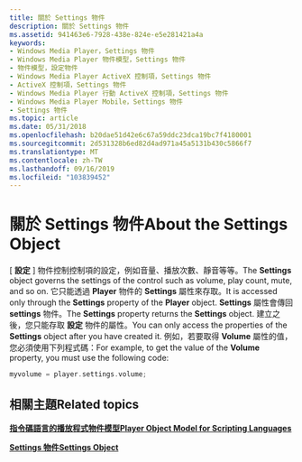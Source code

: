 ```yaml
---
title: 關於 Settings 物件
description: 關於 Settings 物件
ms.assetid: 941463e6-7928-438e-824e-e5e281421a4a
keywords:
- Windows Media Player，Settings 物件
- Windows Media Player 物件模型，Settings 物件
- 物件模型，設定物件
- Windows Media Player ActiveX 控制項，Settings 物件
- ActiveX 控制項，Settings 物件
- Windows Media Player 行動 ActiveX 控制項，Settings 物件
- Windows Media Player Mobile，Settings 物件
- Settings 物件
ms.topic: article
ms.date: 05/31/2018
ms.openlocfilehash: b20dae51d42e6c67a59ddc23dca19bc7f4180001
ms.sourcegitcommit: 2d531328b6ed82d4ad971a45a5131b430c5866f7
ms.translationtype: MT
ms.contentlocale: zh-TW
ms.lasthandoff: 09/16/2019
ms.locfileid: "103839452"
---
```

# <a name="about-the-settings-object"></a><span data-ttu-id="485d2-111">關於 Settings 物件</span><span class="sxs-lookup"><span data-stu-id="485d2-111">About the Settings Object</span></span>

<span data-ttu-id="485d2-112">[ **設定** ] 物件控制控制項的設定，例如音量、播放次數、靜音等等。</span><span class="sxs-lookup"><span data-stu-id="485d2-112">The **Settings** object governs the settings of the control such as volume, play count, mute, and so on.</span></span> <span data-ttu-id="485d2-113">它只能透過 **Player** 物件的 **Settings** 屬性來存取。</span><span class="sxs-lookup"><span data-stu-id="485d2-113">It is accessed only through the **Settings** property of the **Player** object.</span></span> <span data-ttu-id="485d2-114">**Settings** 屬性會傳回 **settings** 物件。</span><span class="sxs-lookup"><span data-stu-id="485d2-114">The **Settings** property returns the **Settings** object.</span></span> <span data-ttu-id="485d2-115">建立之後，您只能存取 **設定** 物件的屬性。</span><span class="sxs-lookup"><span data-stu-id="485d2-115">You can only access the properties of the **Settings** object after you have created it.</span></span> <span data-ttu-id="485d2-116">例如，若要取得 **Volume** 屬性的值，您必須使用下列程式碼：</span><span class="sxs-lookup"><span data-stu-id="485d2-116">For example, to get the value of the **Volume** property, you must use the following code:</span></span>


```C++
myvolume = player.settings.volume;

```



## <a name="related-topics"></a><span data-ttu-id="485d2-117">相關主題</span><span class="sxs-lookup"><span data-stu-id="485d2-117">Related topics</span></span>

<dl> <dt>

[<span data-ttu-id="485d2-118">**指令碼語言的播放程式物件模型**</span><span class="sxs-lookup"><span data-stu-id="485d2-118">**Player Object Model for Scripting Languages**</span></span>](player-object-model-for-scripting-languages.md)
</dt> <dt>

[<span data-ttu-id="485d2-119">**Settings 物件**</span><span class="sxs-lookup"><span data-stu-id="485d2-119">**Settings Object**</span></span>](settings-object.md)
</dt> </dl>

 

 




